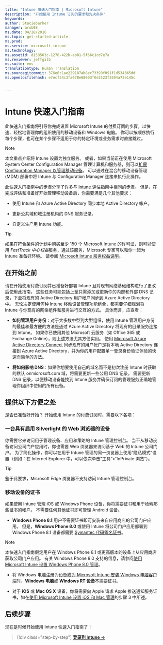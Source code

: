 ```yaml
---
title: "Intune 快速入门指南 | Microsoft Intune"
description: "开始使用 Intune 订阅的要求和先决条件"
keywords: 
author: Staciebarker
manager: arob98
ms.date: 04/28/2016
ms.topic: get-started-article
ms.prod: 
ms.service: microsoft-intune
ms.technology: 
ms.assetid: d158503c-1276-422b-ab81-5f66c1cd7e7a
ms.reviewer: jeffgilb
ms.suite: ems
translationtype: Human Translation
ms.sourcegitcommit: 376e6c1ae229187ab8ec73390f091f1d534365dd
ms.openlocfilehash: e7ecf24c3fa678e68603f0e3523f2694a73e145c


---
```



# Intune 快速入门指南
此快速入门指南将引导你完成设置 Microsoft Intune 的付费订阅的步骤，以快速、轻松地管理你的组织使用的移动设备和 Windows 电脑。 你可以按顺序执行每个步骤，也可在某个步骤不适用于你的特定环境或业务需求时直接跳过。

>[!NOTE]
>本文重点介绍将 Intune 设置为独立服务。 或者，如果当前正在使用 Microsoft System Center Configuration Manager 管理计算机和服务器，则可以[扩展 Configuration Manager 以管理移动设备](https://technet.microsoft.com/library/jj884158.aspx)。 可以通过在混合的移动设备管理 (MDM) 部署中将 Intune 与 Configuration Manager 连接来执行此操作。

此快速入门指南中的步骤分享了许多与 [Intune 评估指南](/intune/understand-explore/get-started-with-a-30-day-trial-of-microsoft-intune)中相同的步骤。 但是，在完成评估和准备好开始管理移动设备后，你需要满足几个其他要求：

-   使用 Intune 和 Azure Active Directory 同步本地 Active Directory 帐户。

-   更新公共域和域注册机构的 DNS 服务记录。

-   自定义生产用 Intune 功能。

>[!TIP]
>如果在符合条件的计划中购买至少 150 个 Microsoft Intune 的许可证，则可以使用 *FastTrack 中心权益*服务，通过该服务，Microsoft 专家可以和你一起为 Intune 准备好环境。 请参阅 [Microsoft Intune 服务权益说明](https://technet.microsoft.com/library/mt228265.aspx)。


## 在开始之前
请在开始使用付费订阅并已准备好部署 Intune 且对现有网络基础结构进行了更改后使用此指南。 这些任务可能包括上至只需添加或更新你的内部和外部 DNS 记录，下至将现有的 Active Directory 用户帐户同步到 Azure Active Directory 中。 无论决定使用何种 Intune 移动设备管理功能组合，都需要仔细规划将 Intune 与你现有的网络组件和服务进行交互的方式。 具体而言，应查看：

-   **如何管理用户身份**：对于大多数中型到大型组织，使用 Intune 管理用户身份的最佳和最方便的方法是通过 Azure Active Directory 将现有的目录服务连接到 Intune。 如果你已使用其他 Microsoft 云服务（如 Office 365 或 Exchange Online），则上述方法尤其方便实用。 使用 [Microsoft Azure Active Directory Connect](https://www.microsoft.com/download/details.aspx?id=47594) 同步现有的用户帐户是将本地 Active Directory 连接到 Azure Active Directory，并为你的用户配置单一登录身份验证体验的快速而简单的方法。

-   **将如何影响 DNS**：如果你想要使用自己的域名而不是初次注册 Intune 时获取的默认 onmicrosoft.com 域，将需要更新一些公用 DNS 记录。 需要更新 DNS 记录，以便移动设备能找到 Intune 服务并确保订阅的管理服务正确地管理你组织中使用的所有设备。

## 提供以下方便之处
是否已准备好开始？ 开始使用 Intune 的付费订阅时，需要以下各项：

### 一台具有启用 Silverlight 的 Web 浏览器的设备
你需要它来访问用于管理设备、应用和策略的 Intune 管理控制台。 当不从移动设备访问公司门户应用时，你也需要 Web 浏览器来访问基于 Web 的 Intune 公司门户。 为了简化操作，你可以在用于 Intune 管理的同一浏览器上使用“隐私模式”设置（例如：在 Internet Explorer 中，可以依次单击“工具”&gt;“InPrivate 浏览”）。

>[!TIP]
>鉴于此要求，Microsoft Edge 浏览器不支持访问 Intune 管理控制台。


### 移动设备的证书
如果使用 Intune 管理 iOS 或 Windows Phone 设备，你将需要证书和用于检索那些证书的帐户。 不需要任何其他证书即可管理 Android 设备。

- **Windows Phone 8.1** 用户不需要证书即可安装来自应用商店的公司门户应用。 但是，**Windows Phone 8.0** 或使用 Intune 将公司门户应用部署到 Windows Phone 8.1 设备都需要 [Symantec 代码签名证书](https://products.websecurity.symantec.com/orders/enrollment/microsoftCert.do)。

>[!NOTE]
>本快速入门指南假定用户在 Windows Phone 8.1 或更高版本的设备上从应用商店获取公司门户应用。 有关 Windows Phone 8.0 支持的信息，请参阅[使用 Microsoft Intune 设置 Windows Phone 8.0 管理](/Intune/deploy-use/set-up-windows-phone-8.0-management-with-microsoft-intune)。

- 将 Windows 电脑注册为设备或[为 Microsoft Intune 安装 Windows 电脑客户端](/intune/deploy-use/install-the-windows-pc-client-with-microsoft-intune)时，**Windows 电脑**或 **Windows RT 设备**不需要证书。

- 对于 **iOS** 或 **Mac OS X** 设备，你将需要向 Apple 请求 Apple 推送通知服务证书，如在[使用 Microsoft Intune 设置 iOS 和 Mac 管理](/intune/deploy-use/set-up-ios-and-mac-management-with-microsoft-intune)的步骤 3 中所述。

## 后续步骤
现在是时候开始使用 Intune 快速入门指南了！

>[!div class="step-by-step"]
[**登录到 Intune** &rarr;](start-with-a-paid-subscription-to-microsoft-intune-step-1.md)



<!--HONumber=Jul16_HO3-->


